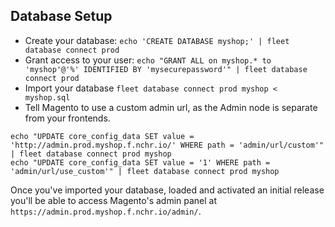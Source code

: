 Database Setup
--------------

* Create your database: `echo 'CREATE DATABASE myshop;' | fleet database connect prod`
* Grant access to your user: `echo "GRANT ALL on myshop.* to 'myshop'@'%' IDENTIFIED BY 'mysecurepassword'" | fleet database connect prod`
* Import your database `fleet database connect prod myshop < myshop.sql`
* Tell Magento to use a custom admin url, as the Admin node is separate from your frontends.
```
echo "UPDATE core_config_data SET value = 'http://admin.prod.myshop.f.nchr.io/' WHERE path = 'admin/url/custom'" | fleet database connect prod myshop
echo "UPDATE core_config_data SET value = '1' WHERE path = 'admin/url/use_custom'" | fleet database connect prod myshop
```

Once you've imported your database, loaded and activated an initial release
you'll be able to access Magento's admin panel at `https://admin.prod.myshop.f.nchr.io/admin/`.
